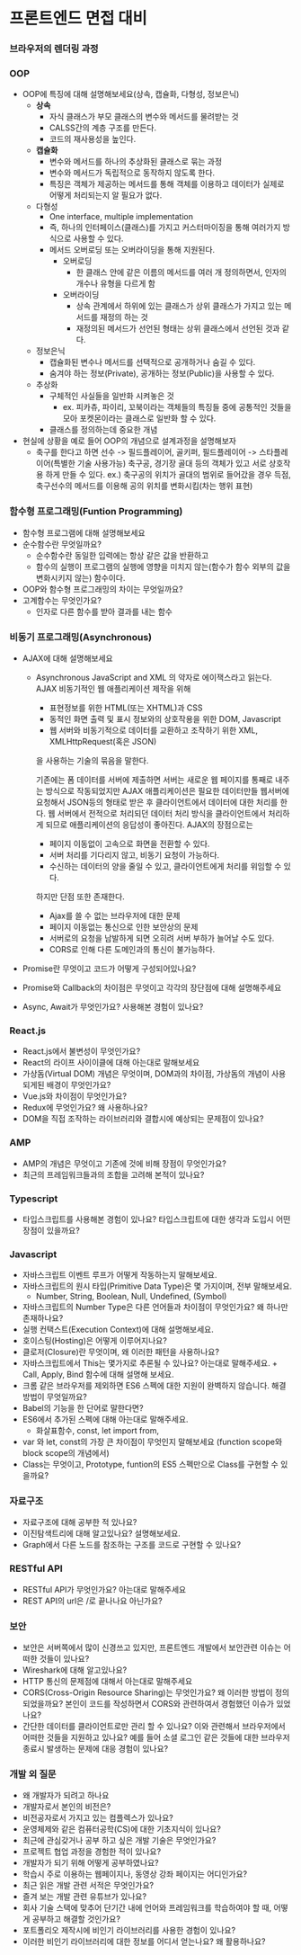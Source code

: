 # 프론트엔드 면접 대비

### 브라우저의 렌더링 과정

### OOP

- OOP에 특징에 대해 설명해보세요(상속, 캡슐화, 다형성, 정보은닉)
  - **상속**
    - 자식 클래스가 부모 클래스의 변수와 메서드를 물려받는 것
    - CALSS간의 계층 구조를 만든다.
    - 코드의 재사용성을 높인다.
  - **캡슐화**
    - 변수와 메서드를 하나의 추상화된 클래스로 묶는 과정
    - 변수와 메서드가 독립적으로 동작하지 않도록 한다.
    - 특징은 객체가 제공하는 메서드를 통해 객체를 이용하고 데이터가 실제로 어떻게 처리되는지 알 필요가 없다.
  - 다형성
    - One interface, multiple implementation
    - 즉, 하나의 인터페이스(클래스)를 가지고 커스터마이징을 통해 여러가지 방식으로 사용할 수 있다.
    - 메서드 오버로딩 또는 오버라이딩을 통해 지원된다.
      - 오버로딩
        - 한 클래스 안에 같은 이름의 메서드를 여러 개 정의하면서, 인자의 개수나 유형을 다르게 함
      - 오버라이딩
        - 상속 관계에서 하위에 있는 클래스가 상위 클래스가 가지고 있는 메서드를 재정의 하는 것
        - 재정의된 메서드가 선언된 형태는 상위 클래스에서 선언된 것과 같다.
  - 정보은닉
    - 캡슐화된 변수나 메서드를 선택적으로 공개하거나 숨길 수 있다.
    - 숨겨야 하는 정보(Private), 공개하는 정보(Public)을 사용할 수 있다.
  - 추상화
    - 구체적인 사실들을 일반화 시켜놓은 것
      - ex. 피카츄, 파이리, 꼬북이라는 객체들의 특징들 중에 공통적인 것들을 모아 포켓몬이라는 클래스로 일반화 할 수 있다.
    - 클래스를 정의하는데 중요한 개념
- 현실에 상황을 예로 들어 OOP의 개념으로 설계과정을 설명해보자
  - 축구를 한다고 하면
    선수 -> 필드플레이어, 골키퍼,
    필드플레이어 -> 스타플레이어(특별한 기술 사용가능)
    축구공,
    경기장
    골대
    등의 객체가 있고 서로 상호작용 하게 만들 수 있다.
    ex.) 축구공의 위치가 골대의 범위로 들어갔을 경우 득점,
    축구선수의 메서드를 이용해 공의 위치를 변화시킴(차는 행위 표현)

### 함수형 프로그래밍(Funtion Programming)

- 함수형 프로그램에 대해 설명해보세요
- 순수함수란 무엇일까요?
  - 순수함수란 동일한 입력에는 항상 같은 값을 반환하고
  - 함수의 실행이 프로그램의 실행에 영향을 미치지 않는(함수가 함수 외부의 값을 변화시키지 않는) 함수이다.
- OOP와 함수형 프로그래밍의 차이는 무엇일까요?
- 고계함수는 무엇인가요?
  - 인자로 다른 함수를 받아 결과를 내는 함수

### 비동기 프로그래밍(Asynchronous)

- AJAX에 대해 설명해보세요

  - Asynchronous JavaScript and XML 의 약자로 에이잭스라고 읽는다. AJAX 비동기적인 웹 애플리케이션 제작을 위해

    - 표현정보를 위한 HTML(또는 XHTML)과 CSS
    - 동적인 화면 출력 및 표시 정보와의 상호작용을 위한 DOM, Javascript
    - 웹 서버와 비동기적으로 데이터를 교환하고 조작하기 위한 XML, XMLHttpRequest(혹은 JSON)

    을 사용하는 기술의 묶음을 말한다.

    기존에는 폼 데이터를 서버에 제출하면 서버는 새로운 웹 페이지를 통째로 내주는 방식으로 작동되었지만 AJAX 애플리케이션은 필요한 데이터만들 웹서버에 요청해서 JSON등의 형태로 받은 후 클라이언트에서 데이터에 대한 처리를 한다. 웹 서버에서 전적으로 처리되던 데이터 처리 방식을 클라이언트에서 처리하게 되므로 애플리케이션의 응답성이 좋아진다.
    AJAX의 장점으로는

    - 페이지 이동없이 고속으로 화면을 전환할 수 있다.
    - 서버 처리를 기다리지 않고, 비동기 요청이 가능하다.
    - 수신하는 데이터의 양을 줄일 수 있고, 클라이언트에게 처리를 위임할 수 있다.

    하지만 단점 또한 존재한다.

    - Ajax를 쓸 수 없는 브라우저에 대한 문제
    - 페이지 이동없는 통신으로 인한 보안상의 문제
    - 서버로의 요청을 남발하게 되면 오히려 서버 부하가 늘어날 수도 있다.
    - CORS로 인해 다른 도메인과의 통신이 불가능하다.

- Promise란 무엇이고 코드가 어떻게 구성되어있나요?

- Promise와 Callback의 차이점은 무엇이고 각각의 장단점에 대해 설명해주세요

- Async, Await가 무엇인가요? 사용해본 경험이 있나요?

### React.js

- React.js에서 불변성이 무엇인가요?
- React의 라이프 사이이클에 대해 아는대로 말해보세요
- 가상돔(Virtual DOM) 개념은 무엇이며, DOM과의 차이점, 가상돔의 개념이 사용되게된 배경이 무엇인가요?
- Vue.js와 차이점이 무엇인가요?
- Redux에 무엇인가요? 왜 사용하나요?
- DOM을 직접 조작하는 라이브러리와 결합시에 예상되는 문제점이 있나요?

### AMP

- AMP의 개념은 무엇이고 기존에 것에 비해 장점이 무엇인가요?
- 최근의 프레임워크들과의 조합을 고려해 본적이 있나요?

### Typescript

- 타입스크립트를 사용해본 경험이 있나요? 타입스크립트에 대한 생각과 도입시 어떤 장점이 있을까요?

### Javascript

- 자바스크립트 이벤트 루프가 어떻게 작동하는지 말해보세요.
- 자바스크립트의 원시 타입(Primitive Data Type)은 몇 가지이며, 전부 말해보세요.
  - Number, String, Boolean, Null, Undefined, (Symbol)
- 자바스크립트의 Number Type은 다른 언어들과 차이점이 무엇인가요? 왜 하나만 존재하나요?
- 실행 컨택스트(Execution Context)에 대해 설명해보세요.
- 호이스팅(Hosting)은 어떻게 이루어지나요?
- 클로저(Closure)란 무엇이며, 왜 이러한 패턴을 사용하나요?
- 자바스크립트에서 This는 몇가지로 추론될 수 있나요? 아는대로 말해주세요. + Call, Apply, Bind 함수에 대해 설명해 보세요.
- 크롬 같은 브라우저를 제외하면 ES6 스펙에 대한 지원이 완벽하지 않습니다. 해결방법이 무엇일까요?
- Babel의 기능을 한 단어로 말한다면?
- ES6에서 추가된 스펙에 대해 아는대로 말해주세요.
  - 화살표함수, const, let import from, 
- var 와 let, const의 가장 큰 차이점이 무엇인지 말해보세요 (function scope와 block scope의 개념에서)
- Class는 무엇이고, Prototype, funtion의 ES5 스펙만으로 Class를 구현할 수 있을까요?

### 자료구조

- 자료구조에 대해 공부한 적 있나요?
- 이진탐색트리에 대해 알고있나요? 설명해보세요.
- Graph에서 다른 노드를 참조하는 구조를 코드로 구현할 수 있나요?

### RESTful API

- RESTful API가 무엇인가요? 아는대로 말해주세요
- REST API의 url은 /로 끝나나요 아닌가요?

### 보안

- 보안은 서버쪽에서 많이 신경쓰고 있지만, 프론트엔드 개발에서 보안관련 이슈는 어떠한 것들이 있나요?
- Wireshark에 대해 알고있나요?
- HTTP 통신의 문제점에 대해서 아는대로 말해주세요
- CORS(Cross-Origin Resource Sharing)는 무엇인가요? 왜 이러한 방법이 정의되었을까요? 본인이 코드를 작성하면서 CORS와 관련하여서 경험했던 이슈가 있었나요?
- 간단한 데이터를 클라이언트로만 관리 할 수 있나요? 이와 관련해서 브라우저에서 어떠한 것들을 지원하고 있나요? 예를 들어 소셜 로그인 같은 것들에 대한 브라우저 종료시 발생하는 문제에 대응 경험이 있나요?



### 개발 외 질문

- 왜 개발자가 되려고 하나요
- 개발자로서 본인의 비전은?
- 비전공자로서 가지고 있는 컴플렉스가 있나요?
- 운영체제와 같은 컴퓨터공학(CS)에 대한 기초지식이 있나요?
- 최근에 관심갖거나 공부 하고 싶은 개발 기술은 무엇인가요?
- 프로젝트 협업 과정을 경험한 적이 있나요?
- 개발자가 되기 위해 어떻게 공부하였나요?
- 학습시 주로 이용하는 웹페이지나, 동영상 강좌 페이지는 어디인가요?
- 최근 읽은 개발 관련 서적은 무엇인가요?
- 즐겨 보는 개발 관련 유튜브가 있나요?
- 회사 기술 스택에 맞추어 단기간 내에 언어와 프레임워크를 학습하여야 할 때, 어떻게 공부하고 해결할 것인가요?
- 포트폴리오 제작시에 비인기 라이브러리를 사용한 경험이 있나요?
- 이러한 비인기 라이브러리에 대한 정보를 어디서 얻는나요? 왜 활용하나요?

### 